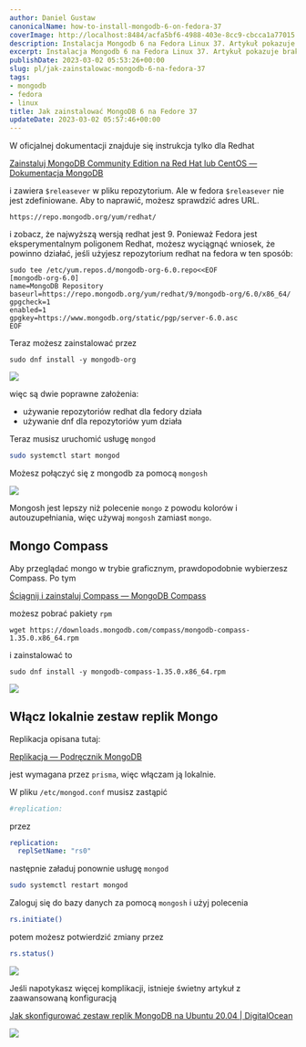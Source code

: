 ```yaml
---
author: Daniel Gustaw
canonicalName: how-to-install-mongodb-6-on-fedora-37
coverImage: http://localhost:8484/acfa5bf6-4988-403e-8cc9-cbcca1a77015.avif
description: Instalacja Mongodb 6 na Fedora Linux 37. Artykuł pokazuje brakujący fragment oficjalnej dokumentacji oraz dwa kroki po instalacji, które są przedstawione w niezwykle prosty sposób w porównaniu do innych źródeł.
excerpt: Instalacja Mongodb 6 na Fedora Linux 37. Artykuł pokazuje brakujący fragment oficjalnej dokumentacji oraz dwa kroki po instalacji, które są przedstawione w niezwykle prosty sposób w porównaniu do innych źródeł.
publishDate: 2023-03-02 05:53:26+00:00
slug: pl/jak-zainstalowac-mongodb-6-na-fedora-37
tags:
- mongodb
- fedora
- linux
title: Jak zainstalować MongoDB 6 na Fedore 37
updateDate: 2023-03-02 05:57:46+00:00
---
```


W oficjalnej dokumentacji znajduje się instrukcja tylko dla Redhat

[Zainstaluj MongoDB Community Edition na Red Hat lub CentOS — Dokumentacja MongoDB](https://www.mongodb.com/docs/manual/tutorial/install-mongodb-on-red-hat/)

i zawiera `$releasever` w pliku repozytorium. Ale w fedora `$releasever` nie jest zdefiniowane. Aby to naprawić, możesz sprawdzić adres URL.

```
https://repo.mongodb.org/yum/redhat/
```

i zobacz, że najwyższą wersją redhat jest 9. Ponieważ Fedora jest eksperymentalnym poligonem Redhat, możesz wyciągnąć wniosek, że powinno działać, jeśli użyjesz repozytorium redhat na fedora w ten sposób:

```
sudo tee /etc/yum.repos.d/mongodb-org-6.0.repo<<EOF
[mongodb-org-6.0]
name=MongoDB Repository
baseurl=https://repo.mongodb.org/yum/redhat/9/mongodb-org/6.0/x86_64/
gpgcheck=1
enabled=1
gpgkey=https://www.mongodb.org/static/pgp/server-6.0.asc
EOF
```

Teraz możesz zainstalować przez

```
sudo dnf install -y mongodb-org
```

![](http://localhost:8484/248dfc2f-9001-42a9-ab1c-56499b862376.avif)

więc są dwie poprawne założenia:

* używanie repozytoriów redhat dla fedory działa
* używanie dnf dla repozytoriów yum działa

Teraz musisz uruchomić usługę `mongod`

```bash
sudo systemctl start mongod
```

Możesz połączyć się z mongodb za pomocą `mongosh`

![](http://localhost:8484/cd36581b-5767-4983-8381-b05d8ef53202.avif)

Mongosh jest lepszy niż polecenie `mongo` z powodu kolorów i autouzupełniania, więc używaj `mongosh` zamiast `mongo`.

## Mongo Compass

Aby przeglądać mongo w trybie graficznym, prawdopodobnie wybierzesz Compass. Po tym

[Ściągnij i zainstaluj Compass — MongoDB Compass](https://www.mongodb.com/docs/compass/master/install/)

możesz pobrać pakiety `rpm`

```
wget https://downloads.mongodb.com/compass/mongodb-compass-1.35.0.x86_64.rpm
```

i zainstalować to

```
sudo dnf install -y mongodb-compass-1.35.0.x86_64.rpm
```

![](http://localhost:8484/d539655f-fa59-41a2-b203-e219fc72a510.avif)

## Włącz lokalnie zestaw replik Mongo

Replikacja opisana tutaj:

[Replikacja — Podręcznik MongoDB](https://www.mongodb.com/docs/manual/replication/)

jest wymagana przez `prisma`, więc włączam ją lokalnie.

W pliku `/etc/mongod.conf` musisz zastąpić

```yaml
#replication:
```

przez

```yaml
replication:
  replSetName: "rs0"
```

następnie załaduj ponownie usługę `mongod`

```bash
sudo systemctl restart mongod
```

Zaloguj się do bazy danych za pomocą `mongosh` i użyj polecenia

```sh
rs.initiate()
```

potem możesz potwierdzić zmiany przez

```sh
rs.status()
```

![](http://localhost:8484/89eeb74d-98d4-43f3-90c5-ddf888fb0534.avif)

Jeśli napotykasz więcej komplikacji, istnieje świetny artykuł z zaawansowaną konfiguracją

[Jak skonfigurować zestaw replik MongoDB na Ubuntu 20.04 | DigitalOcean](https://www.digitalocean.com/community/tutorials/how-to-configure-a-mongodb-replica-set-on-ubuntu-20-04)

![](http://localhost:8484/dd7f7dee-6cd4-4048-bc05-f83127be372f.avif)
